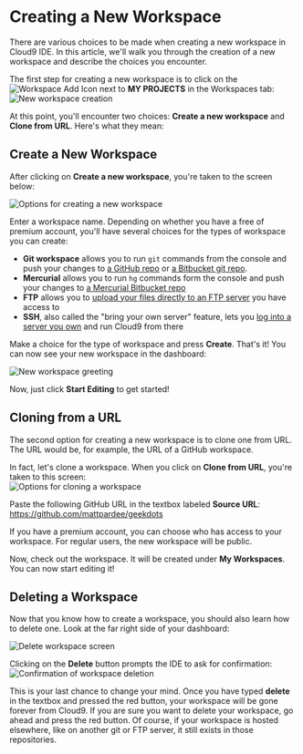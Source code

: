 # Creating a New Workspace

There are various choices to be made when creating a new workspace in Cloud9 IDE. In this article, we'll walk you through the creation of a new workspace and describe the choices you encounter.

The first step for creating a new workspace is to click on the ![Workspace Add Icon](./icons/workspacePlusIcon.png) next to **MY PROJECTS**  in the Workspaces tab:
![New workspace creation](./images/newWorkspace.png)

At this point, you'll encounter two choices: **Create a new workspace** and **Clone from URL**. Here's what they mean:

## Create a New Workspace

After clicking on **Create a new workspace**, you're taken to the screen below:

![Options for creating a new workspace](./images/createNewWorkspaceOptions.png)

Enter a workspace name. Depending on whether you have a free of premium account, you'll have several choices for the types of workspace you can create:

* **Git workspace** allows you to run `git` commands from the console and push your changes to [a GitHub repo](./setting_up_github_workspace.html) or [a Bitbucket git repo](./setting_up_bitbucket_workspace.html).
* **Mercurial** allows you to run `hg` commands form the console and push your changes to [a Mercurial Bitbucket repo](./setting_up_bitbucket_workspace.html)
* **FTP** allows you to [upload your files directly to an FTP server](./ftp_workspaces.html) you have access to
* **SSH**, also called the "bring your own server" feature, lets you [log into a server you own](./run_your_own_workspace.html) and run Cloud9 from there

Make a choice for the type of workspace and press **Create**. That's it! You can now see your new workspace in the dashboard:

![New workspace greeting](./images/createdWorkspace.png)

Now, just click **Start Editing** to get started!

## Cloning from a URL

The second option for creating a new workspace is to clone one from URL. The URL would be, for example, the URL of a GitHub workspace.

In fact, let's clone a workspace. When you click on **Clone from URL**, you're taken to this screen:  
![Options for cloning a workspace](./images/cloneWorkspaceOptions.png)

Paste the following GitHub URL in the textbox labeled **Source URL**: https://github.com/mattpardee/geekdots 

If you have a premium account, you can choose who has access to your workspace. For regular users, the new workspace will be public.

Now, check out the workspace. It will be created under **My Workspaces**. You can now start editing it!

## Deleting a Workspace

Now that you know how to create a workspace, you should also learn how to delete one. Look at the far right side of your dashboard:

![Delete workspace screen](./images/deleteWorkspace.png)

Clicking on the **Delete** button prompts the IDE to ask for confirmation:  
![Confirmation of workspace deletion](./images/deleteConfirmation.png)

This is your last chance to change your mind. Once you have typed **delete** in the textbox and pressed the red button, your workspace will be gone forever from Cloud9. If you are sure you want to delete your workspace, go ahead and press the red button. Of course, if your workspace is hosted elsewhere, like on another git or FTP server, it still exists in those repositories.
